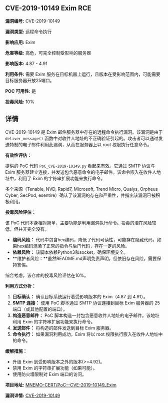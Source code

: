 ## CVE-2019-10149 Exim RCE

**漏洞编号:** CVE-2019-10149

**漏洞类型:** 远程命令执行

**影响应用:** Exim

**危害等级:** 高危，可完全控制受影响的服务器

**影响版本:** 4.87 - 4.91

**利用条件:** 需要 Exim 服务在目标机器上运行，且版本在受影响范围内，可能需要目标服务器开放25端口。

**POC 可用性:** 是

**投毒风险:** 10%

## 详情

CVE-2019-10149 是 Exim 邮件服务器中存在的远程命令执行漏洞。该漏洞是由于 `deliver_message()` 函数中对收件人地址的不正确验证引起的。攻击者可以通过发送特制的电子邮件利用此漏洞，从而在服务器上以 root 权限执行任意命令。

**有效性评估：**

提供的 PoC 代码 `PoC_CVE-2019-10149.py` 看起来有效。它通过 SMTP 协议与 Exim 服务器建立连接，并发送包含恶意命令的电子邮件。该命令嵌入在收件人地址中，利用了 Exim 的字符串扩展功能来执行命令。

多个来源（Tenable, NVD, Rapid7, Microsoft, Trend Micro, Qualys, Orpheus Cyber, SecPod, esentire）确认了该漏洞的存在和严重性，并指出该漏洞已被积极利用。

**投毒风险评估：**

该 PoC 代码本身相对简单，主要功能是利用漏洞执行命令。投毒的潜在风险较低，但并非完全没有。

*   **编码风险：** 代码中包含hex编码，降低了代码可读性，可能存在隐藏代码，如果hex编码混淆了正常的指令与后门代码，存在一定的风险。
*   **依赖风险：** 该脚本依赖Python3和socket，确保环境安全。
*   **维护者风险：**虽然README.md声明免责声明，但依旧存在风险，需要保持警惕。

综合考虑，该仓库的投毒风险评估在10%。

**利用方式分析：**

1.  **目标确认：** 确认目标系统运行着受影响版本的 Exim（4.87 到 4.91）。
2.  **SMTP 连接：** 使用 PoC 脚本通过 SMTP 协议连接到目标 Exim 服务器的 25 端口（或其他配置的端口）。
3.  **构造恶意邮件：** PoC 脚本构造一封包含恶意收件人地址的电子邮件。该地址利用 Exim 的字符串扩展功能来执行命令。
4.  **发送邮件：** 将构造的邮件发送到目标 Exim 服务器。
5.  **命令执行：** 如果漏洞利用成功，Exim 将以 root 权限执行嵌入在收件人地址中的命令。

**缓解措施：**

*   升级 Exim 到受影响版本之外的版本(>=4.92)。
*   禁用 Exim 的字符串扩展功能（如果可能）。
*   使用防火墙限制对 Exim 端口的访问。

**项目地址:** [MNEMO-CERT/PoC--CVE-2019-10149_Exim](https://github.com/MNEMO-CERT/PoC--CVE-2019-10149_Exim)

**漏洞详情:** [CVE-2019-10149](https://nvd.nist.gov/vuln/detail/CVE-2019-10149)